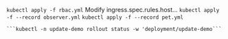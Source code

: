 ```kubectl apply -f rbac.yml```
Modify ingress.spec.rules.host...
```kubectl apply -f --record observer.yml```
```kubectl apply -f --record pet.yml```
```kubectl set image --record -f pet.yml application=gcr.io/google_containers/update-demo:nautilus
```kubectl -n update-demo rollout status -w 'deployment/update-demo```
